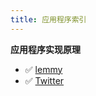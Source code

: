 ```yaml
---
title: 应用程序索引
---
```


**应用程序实现原理**
- :white_check_mark: [lemmy](/csbook/docs/applications/lemmy/index/)
- :white_check_mark: [Twitter](/csbook/docs/technology/im/index/)